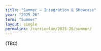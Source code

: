 ```yaml
---
title: "Summer — Integration & Showcase"
year: "2025-26"
term: "Summer"
layout: single
permalink: /curriculum/2025-26/summer/
---
```

(TBC)
